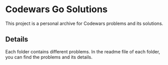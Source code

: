 # Codewars Go Solutions

This project is a personal archive for Codewars problems and its solutions.


## Details

Each folder contains different problems. In the readme file of each folder, you can find the problems and its details.